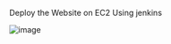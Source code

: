 Deploy the Website on EC2 Using jenkins

![image](https://github.com/testervsampath/project-jenkin/assets/36462308/3c7ca79c-a087-4eea-9c99-ade884cac88d)

